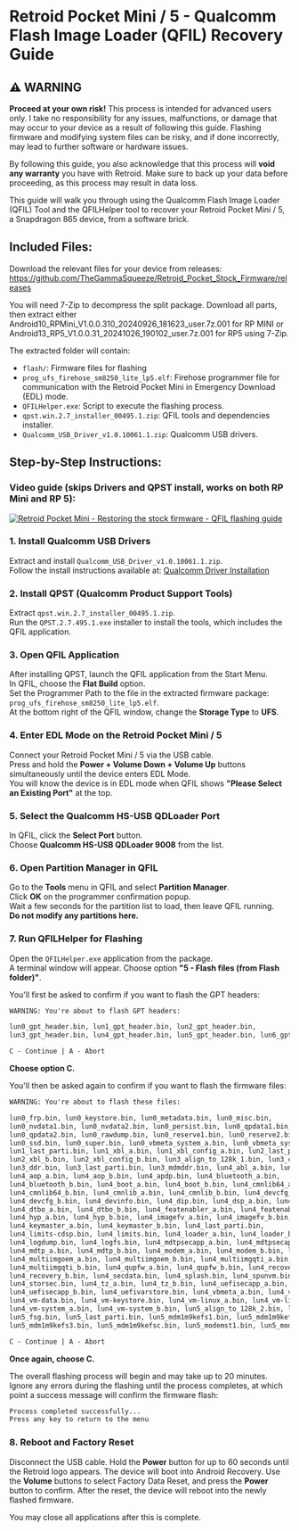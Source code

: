 # Retroid Pocket Mini / 5 - Qualcomm Flash Image Loader (QFIL) Recovery Guide

## ⚠️ WARNING

**Proceed at your own risk!** This process is intended for advanced users only. I take no responsibility for any issues, malfunctions, or damage that may occur to your device as a result of following this guide. Flashing firmware and modifying system files can be risky, and if done incorrectly, may lead to further software or hardware issues. 

By following this guide, you also acknowledge that this process will **void any warranty** you have with Retroid. Make sure to back up your data before proceeding, as this process may result in data loss.

This guide will walk you through using the Qualcomm Flash Image Loader (QFIL) Tool and the QFILHelper tool to recover your Retroid Pocket Mini / 5, a Snapdragon 865 device, from a software brick.

## Included Files:

Download the relevant files for your device from releases: https://github.com/TheGammaSqueeze/Retroid_Pocket_Stock_Firmware/releases

You will need 7-Zip to decompress the split package. Download all parts, then extract either Android10_RPMini_V1.0.0.310_20240926_181623_user.7z.001 for RP MINI or Android13_RP5_V1.0.0.31_20241026_190102_user.7z.001 for RP5 using 7-Zip.

The extracted folder will contain:
- `flash/`: Firmware files for flashing
- `prog_ufs_firehose_sm8250_lite_lp5.elf`: Firehose programmer file for communication with the Retroid Pocket Mini in Emergency Download (EDL) mode.
- `QFILHelper.exe`: Script to execute the flashing process.
- `qpst.win.2.7_installer_00495.1.zip`: QFIL tools and dependencies installer.
- `Qualcomm_USB_Driver_v1.0.10061.1.zip`: Qualcomm USB drivers.

## Step-by-Step Instructions:

### Video guide (skips Drivers and QPST install, works on both RP Mini and RP 5): 
[![Retroid Pocket Mini - Restoring the stock firmware - QFIL flashing guide](https://github.com/user-attachments/assets/76368fe6-9c53-4ae0-83f7-5a49cbb860c6)](https://www.youtube.com/watch?v=Qlpwn4KPZr0 "Retroid Pocket Mini - Restoring the stock firmware - QFIL flashing guide")

### 1. Install Qualcomm USB Drivers
Extract and install `Qualcomm_USB_Driver_v1.0.10061.1.zip`.  
Follow the install instructions available at: [Qualcomm Driver Installation](https://qcomdriver.com/install-qualcomm-usb-driver)

### 2. Install QPST (Qualcomm Product Support Tools)
Extract `qpst.win.2.7_installer_00495.1.zip`.  
Run the `QPST.2.7.495.1.exe` installer to install the tools, which includes the QFIL application.

### 3. Open QFIL Application
After installing QPST, launch the QFIL application from the Start Menu.  
In QFIL, choose the **Flat Build** option.  
Set the Programmer Path to the file in the extracted firmware package:  
`prog_ufs_firehose_sm8250_lite_lp5.elf`.  
At the bottom right of the QFIL window, change the **Storage Type** to **UFS**.

### 4. Enter EDL Mode on the Retroid Pocket Mini / 5
Connect your Retroid Pocket Mini / 5 via the USB cable.  
Press and hold the **Power + Volume Down + Volume Up** buttons simultaneously until the device enters EDL Mode.  
You will know the device is in EDL mode when QFIL shows **"Please Select an Existing Port"** at the top.

### 5. Select the Qualcomm HS-USB QDLoader Port
In QFIL, click the **Select Port** button.  
Choose **Qualcomm HS-USB QDLoader 9008** from the list.

### 6. Open Partition Manager in QFIL
Go to the **Tools** menu in QFIL and select **Partition Manager**.  
Click **OK** on the programmer confirmation popup.  
Wait a few seconds for the partition list to load, then leave QFIL running.  
**Do not modify any partitions here.**

### 7. Run QFILHelper for Flashing
Open the `QFILHelper.exe` application from the package.  
A terminal window will appear. Choose option **"5 - Flash files (from Flash folder)"**.

You'll first be asked to confirm if you want to flash the GPT headers:

```txt
WARNING: You're about to flash GPT headers:

lun0_gpt_header.bin, lun1_gpt_header.bin, lun2_gpt_header.bin, 
lun3_gpt_header.bin, lun4_gpt_header.bin, lun5_gpt_header.bin, lun6_gpt_header.bin

C - Continue | A - Abort
```
**Choose option C.**

You'll then be asked again to confirm if you want to flash the firmware files:

```txt
WARNING: You're about to flash these files:

lun0_frp.bin, lun0_keystore.bin, lun0_metadata.bin, lun0_misc.bin, 
lun0_nvdata1.bin, lun0_nvdata2.bin, lun0_persist.bin, lun0_qpdata1.bin, 
lun0_qpdata2.bin, lun0_rawdump.bin, lun0_reserve1.bin, lun0_reserve2.bin, 
lun0_ssd.bin, lun0_super.bin, lun0_vbmeta_system_a.bin, lun0_vbmeta_system_b.bin, 
lun1_last_parti.bin, lun1_xbl_a.bin, lun1_xbl_config_a.bin, lun2_last_parti.bin, 
lun2_xbl_b.bin, lun2_xbl_config_b.bin, lun3_align_to_128k_1.bin, lun3_cdt.bin, 
lun3_ddr.bin, lun3_last_parti.bin, lun3_mdmddr.bin, lun4_abl_a.bin, lun4_abl_b.bin, 
lun4_aop_a.bin, lun4_aop_b.bin, lun4_apdp.bin, lun4_bluetooth_a.bin, 
lun4_bluetooth_b.bin, lun4_boot_a.bin, lun4_boot_b.bin, lun4_cmnlib64_a.bin, 
lun4_cmnlib64_b.bin, lun4_cmnlib_a.bin, lun4_cmnlib_b.bin, lun4_devcfg_a.bin, 
lun4_devcfg_b.bin, lun4_devinfo.bin, lun4_dip.bin, lun4_dsp_a.bin, lun4_dsp_b.bin, 
lun4_dtbo_a.bin, lun4_dtbo_b.bin, lun4_featenabler_a.bin, lun4_featenabler_b.bin, 
lun4_hyp_a.bin, lun4_hyp_b.bin, lun4_imagefv_a.bin, lun4_imagefv_b.bin, 
lun4_keymaster_a.bin, lun4_keymaster_b.bin, lun4_last_parti.bin, 
lun4_limits-cdsp.bin, lun4_limits.bin, lun4_loader_a.bin, lun4_loader_b.bin, 
lun4_logdump.bin, lun4_logfs.bin, lun4_mdtpsecapp_a.bin, lun4_mdtpsecapp_b.bin, 
lun4_mdtp_a.bin, lun4_mdtp_b.bin, lun4_modem_a.bin, lun4_modem_b.bin, lun4_msadp.bin, 
lun4_multiimgoem_a.bin, lun4_multiimgoem_b.bin, lun4_multiimgqti_a.bin, 
lun4_multiimgqti_b.bin, lun4_qupfw_a.bin, lun4_qupfw_b.bin, lun4_recovery_a.bin, 
lun4_recovery_b.bin, lun4_secdata.bin, lun4_splash.bin, lun4_spunvm.bin, 
lun4_storsec.bin, lun4_tz_a.bin, lun4_tz_b.bin, lun4_uefisecapp_a.bin, 
lun4_uefisecapp_b.bin, lun4_uefivarstore.bin, lun4_vbmeta_a.bin, lun4_vbmeta_b.bin, 
lun4_vm-data.bin, lun4_vm-keystore.bin, lun4_vm-linux_a.bin, lun4_vm-linux_b.bin, 
lun4_vm-system_a.bin, lun4_vm-system_b.bin, lun5_align_to_128k_2.bin, lun5_fsc.bin, 
lun5_fsg.bin, lun5_last_parti.bin, lun5_mdm1m9kefs1.bin, lun5_mdm1m9kefs2.bin, 
lun5_mdm1m9kefs3.bin, lun5_mdm1m9kefsc.bin, lun5_modemst1.bin, lun5_modemst2.bin

C - Continue | A - Abort
```

**Once again, choose C.**

The overall flashing process will begin and may take up to 20 minutes.
Ignore any errors during the flashing until the process completes, at which point a success message will confirm the firmware flash:

```txt
Process completed successfully...
Press any key to return to the menu
```

### 8. Reboot and Factory Reset
Disconnect the USB cable.
Hold the **Power** button for up to 60 seconds until the Retroid logo appears.
The device will boot into Android Recovery. Use the **Volume** buttons to select Factory Data Reset, and press the **Power** button to confirm.
After the reset, the device will reboot into the newly flashed firmware.

You may close all applications after this is complete.
